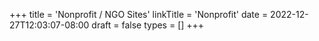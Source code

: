 +++
title = 'Nonprofit / NGO Sites'
linkTitle = 'Nonprofit'
date = 2022-12-27T12:03:07-08:00
draft = false
types = []
+++
